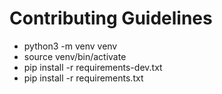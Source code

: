 # Contributing Guidelines

- python3 -m venv venv
- source venv/bin/activate
- pip install -r requirements-dev.txt
- pip install -r requirements.txt
